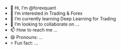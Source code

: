 - 👋 Hi, I’m @forexquant
- 👀 I’m interested in Trading & Forex
- 🌱 I’m currently learning Deep Learning for Trading
- 💞️ I’m looking to collaborate on ...
- 📫 How to reach me ...
- 😄 Pronouns: ...
- ⚡ Fun fact: ...

<!---
forexquant/forexquant is a ✨ special ✨ repository because its `README.md` (this file) appears on your GitHub profile.
You can click the Preview link to take a look at your changes.
--->
